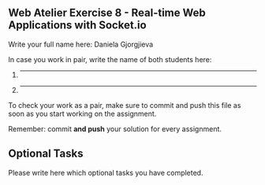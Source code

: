 ﻿## Web Atelier Exercise 8 - Real-time Web Applications with Socket.io

Write your full name here: Daniela Gjorgjieva

In case you work in pair, write the name of both students here:

1. _________
2. _________

To check your work as a pair, make sure to commit and push this file as soon as you start working on the assignment.


Remember: commit __and push__ your solution for every assignment.

## Optional Tasks

Please write here which optional tasks you have completed.
